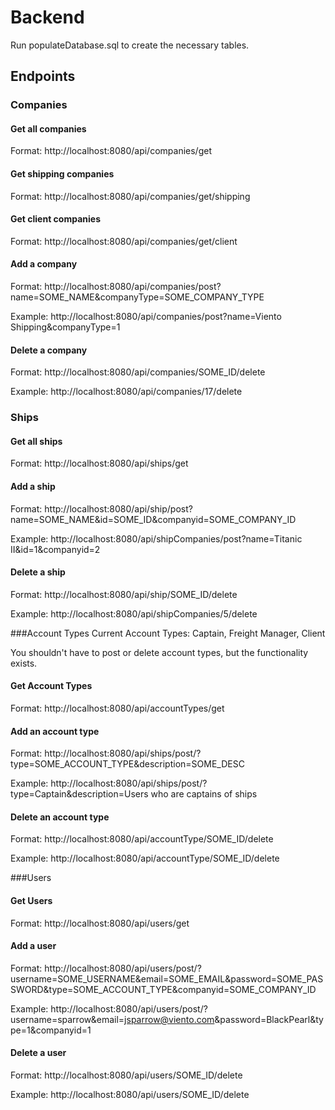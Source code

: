 # Backend
Run populateDatabase.sql to create the necessary tables.
## Endpoints


### Companies
#### Get all companies
Format: http://localhost:8080/api/companies/get
#### Get shipping companies
Format: http://localhost:8080/api/companies/get/shipping
#### Get client companies
Format: http://localhost:8080/api/companies/get/client
#### Add a company
Format: http://localhost:8080/api/companies/post?name=SOME_NAME&companyType=SOME_COMPANY_TYPE

Example: http://localhost:8080/api/companies/post?name=Viento Shipping&companyType=1
#### Delete a company
Format: http://localhost:8080/api/companies/SOME_ID/delete

Example: http://localhost:8080/api/companies/17/delete


### Ships
#### Get all ships
Format: http://localhost:8080/api/ships/get
#### Add a ship
Format: http://localhost:8080/api/ship/post?name=SOME_NAME&id=SOME_ID&companyid=SOME_COMPANY_ID

Example: http://localhost:8080/api/shipCompanies/post?name=Titanic II&id=1&companyid=2
#### Delete a ship
Format: http://localhost:8080/api/ship/SOME_ID/delete

Example: http://localhost:8080/api/shipCompanies/5/delete


###Account Types
Current Account Types: Captain, Freight Manager, Client

You shouldn't have to post or delete account types, but the functionality exists.
#### Get Account Types
Format: http://localhost:8080/api/accountTypes/get
#### Add an account type
Format: http://localhost:8080/api/ships/post/?type=SOME_ACCOUNT_TYPE&description=SOME_DESC

Example: http://localhost:8080/api/ships/post/?type=Captain&description=Users who are captains of ships
#### Delete an account type
Format: http://localhost:8080/api/accountType/SOME_ID/delete

Example: http://localhost:8080/api/accountType/SOME_ID/delete


###Users
#### Get Users
Format: http://localhost:8080/api/users/get
#### Add a user
Format: http://localhost:8080/api/users/post/?username=SOME_USERNAME&email=SOME_EMAIL&password=SOME_PASSWORD&type=SOME_ACCOUNT_TYPE&companyid=SOME_COMPANY_ID

Example: http://localhost:8080/api/users/post/?username=sparrow&email=jsparrow@viento.com&password=BlackPearl&type=1&companyid=1
#### Delete a user
Format: http://localhost:8080/api/users/SOME_ID/delete

Example: http://localhost:8080/api/users/SOME_ID/delete